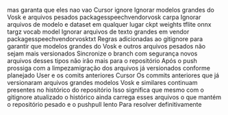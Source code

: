mas garanta que eles nao vao
Cursor
ignore
 Ignorar modelos grandes do Vosk e arquivos pesados
packagesspeechvendorvosk
carpa
 Ignorar arquivos de modelo e dataset em qualquer lugar
ckpt
weights
tflite
onnx
targz
vocab
model
 Ignorar arquivos de texto grandes em vendor
packagesspeechvendorvosktxt
Regras adicionadas ao gitignore para garantir que modelos grandes do Vosk e outros arquivos pesados não sejam mais versionados Sincronize o branch com segurança novos arquivos desses tipos não irão mais para o repositório Após o push prossiga com a limpezamigração dos arquivos já versionados conforme planejado
User
e os comits anteriores
Cursor
Os commits anteriores que já versionaram arquivos grandes modelos Vosk e similares continuam presentes no histórico do repositório Isso significa que mesmo com o gitignore atualizado o histórico ainda carrega esses arquivos  o que mantém o repositório pesado e o pushpull lento
Para resolver definitivamente